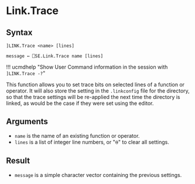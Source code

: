 # Link.Trace

## Syntax
```text
]LINK.Trace <name> [lines]

message ← ⎕SE.Link.Trace name [lines]
```

!!! ucmdhelp "Show User Command information in the session with `]LINK.Trace -?`"

This function allows you to set trace bits on selected lines of a function or operator. It will also store the setting in the `.linkconfig` file for the directory, so that the trace settings will be re-applied the next time the directory is linked, as would be the case if they were set using the editor.

## Arguments
- `name` is the name of an existing function or operator.  
- `lines` is a list of integer line numbers, or "⍬" to clear all settings.

## Result
- `message` is a simple character vector containing the previous settings.